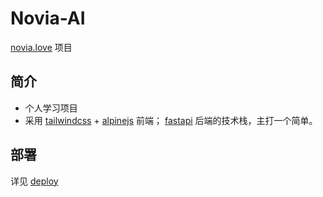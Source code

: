 # Novia-AI

[novia.love](https://novia.love) 项目

## 简介

- 个人学习项目
- 采用 [tailwindcss](https://tailwindcss.com/) + [alpinejs](https://alpinejs.dev/) 前端； [fastapi](https://fastapi.tiangolo.com/) 后端的技术栈，主打一个简单。

## 部署

详见 [deploy](./deploy/https-portal)
